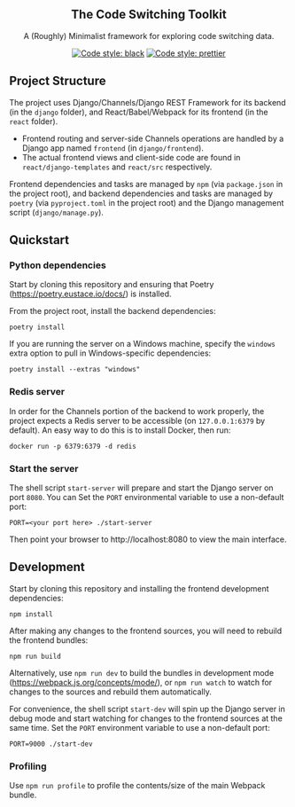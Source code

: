 <h2 align="center">The Code Switching Toolkit</h2>

<p align="center">
A (Roughly) Minimalist framework for exploring code switching data.
</p>

<p align="center">
<a href="https://github.com/ambv/black"><img alt="Code style: black" src="https://img.shields.io/badge/code%20style-black-000000.svg"></a>
<a href="https://github.com/prettier/prettier"><img alt="Code style: prettier" src="https://img.shields.io/badge/code_style-prettier-ff69b4.svg"></a>
</p>

## Project Structure
The project uses Django/Channels/Django REST Framework for its backend (in the `django` folder), and React/Babel/Webpack for its frontend (in the `react` folder).

- Frontend routing and server-side Channels operations are handled by a Django app named `frontend` (in `django/frontend`).
- The actual frontend views and client-side code are found in `react/django-templates` and `react/src` respectively.

Frontend dependencies and tasks are managed by `npm` (via `package.json` in the project root), and backend dependencies and tasks are managed by `poetry` (via `pyproject.toml` in the project root) and the Django management script (`django/manage.py`).

## Quickstart

### Python dependencies

Start by cloning this repository and ensuring that Poetry (https://poetry.eustace.io/docs/) is installed.

From the project root, install the backend dependencies:

```
poetry install
```

If you are running the server on a Windows machine, specify the `windows` extra option to pull in Windows-specific dependencies:

```
poetry install --extras "windows"
```

### Redis server

In order for the Channels portion of the backend to work properly, the project expects a Redis server to be accessible (on `127.0.0.1:6379` by default).  An easy way to do this is to install Docker, then run:

```
docker run -p 6379:6379 -d redis
```

### Start the server

The shell script `start-server` will prepare and start the Django server on port `8080`.  You can Set the `PORT` environmental variable to use a non-default port:

```
PORT=<your port here> ./start-server
```

Then point your browser to http://localhost:8080 to view the main interface.

## Development

Start by cloning this repository and installing the frontend development dependencies:

```
npm install
```

After making any changes to the frontend sources, you will need to rebuild the frontend bundles:

```
npm run build
```

Alternatively, use `npm run dev` to build the bundles in development mode (https://webpack.js.org/concepts/mode/), or `npm run watch` to watch for changes to the sources and rebuild them automatically.

For convenience, the shell script `start-dev` will spin up the Django server in debug mode and start watching for changes to the frontend sources at the same time.  Set the `PORT` environment variable to use a non-default port: 

```
PORT=9000 ./start-dev
```

### Profiling

Use `npm run profile` to profile the contents/size of the main Webpack bundle.